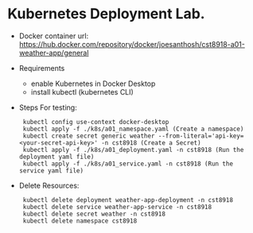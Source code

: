 # Kubernetes Deployment Lab.

- Docker container url: https://hub.docker.com/repository/docker/joesanthosh/cst8918-a01-weather-app/general
- Requirements
    * enable Kubernetes in Docker Desktop
    * install kubectl (kubernetes CLI)
- Steps For testing:
    ```
     kubectl config use-context docker-desktop
     kubectl apply -f ./k8s/a01_namespace.yaml (Create a namespace)
     kubectl create secret generic weather --from-literal='api-key=<your-secret-api-key>' -n cst8918 (Create a Secret)
     kubectl apply -f ./k8s/a01_deployment.yaml -n cst8918 (Run the deployment yaml file)
     kubectl apply -f ./k8s/a01_service.yaml -n cst8918 (Run the service yaml file)
    ```

- Delete Resources:
   ```
    kubectl delete deployment weather-app-deployment -n cst8918
    kubectl delete service weather-app-service -n cst8918
    kubectl delete secret weather -n cst8918
    kubectl delete namespace cst8918
   ```
